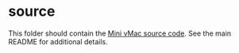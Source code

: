 # source

This folder should contain the [Mini vMac source code](https://www.gryphel.com/c/minivmac/beta.html). See the main README for additional details.
